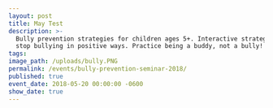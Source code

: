 ```yaml
---
layout: post
title: May Test
description: >-
  Bully prevention strategies for children ages 5+. Interactive strategies to
  stop bullying in positive ways. Practice being a buddy, not a bully!
tags:
image_path: /uploads/bully.PNG
permalink: /events/bully-prevention-seminar-2018/
published: true
event_date: 2018-05-20 00:00:00 -0600
show_date: true
---
```

